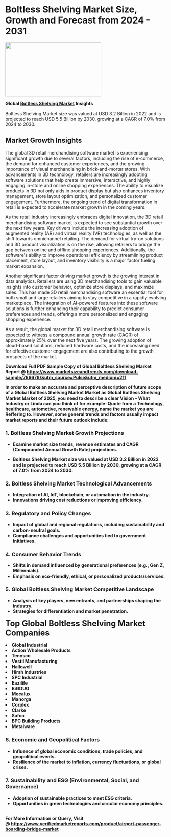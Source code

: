 <H1>Boltless Shelving Market Size, Growth and Forecast from 2024 - 2031</H1><img class="aligncenter size-medium wp-image-584254" src="https://thirdeyenews.in/wp-content/uploads/2024/09/Global-Market-Research-300x168.jpeg" alt="" width="300" height="168" /><p><strong>Global&nbsp;<a href="https://www.marketsizeandtrends.com/download-sample/766678/&amp;utm_source=Pulse&amp;utm_medium=211">Boltless Shelving Market</a> Insights</strong></p><p>Boltless Shelving Market size was valued at USD 3.2 Billion in 2022 and is projected to reach USD 5.5 Billion by 2030, growing at a CAGR of 7.0% from 2024 to 2030.</p><p><h2>Market Growth Insights</h2> <p>The global 3D retail merchandising software market is experiencing significant growth due to several factors, including the rise of e-commerce, the demand for enhanced customer experiences, and the growing importance of visual merchandising in brick-and-mortar stores. With advancements in 3D technology, retailers are increasingly adopting software solutions that help create immersive, interactive, and highly engaging in-store and online shopping experiences. The ability to visualize products in 3D not only aids in product display but also enhances inventory management, store layout optimization, and personalized customer engagement. Furthermore, the ongoing trend of digital transformation in retail is expected to accelerate market growth in the coming years.</p> <p><strong></strong></p> <p>As the retail industry increasingly embraces digital innovation, the 3D retail merchandising software market is expected to see substantial growth over the next few years. Key drivers include the increasing adoption of augmented reality (AR) and virtual reality (VR) technologies, as well as the shift towards omnichannel retailing. The demand for virtual try-on solutions and 3D product visualization is on the rise, allowing retailers to bridge the gap between online and offline shopping experiences. Additionally, the software's ability to improve operational efficiency by streamlining product placement, store layout, and inventory visibility is a major factor fueling market expansion.</p> <p>Another significant factor driving market growth is the growing interest in data analytics. Retailers are using 3D merchandising tools to gain valuable insights into customer behavior, optimize store displays, and maximize sales. This has made 3D retail merchandising software an essential tool for both small and large retailers aiming to stay competitive in a rapidly evolving marketplace. The integration of AI-powered features into these software solutions is further enhancing their capability to predict consumer preferences and trends, offering a more personalized and engaging shopping experience.</p> <p>As a result, the global market for 3D retail merchandising software is expected to witness a compound annual growth rate (CAGR) of approximately 25% over the next five years. The growing adoption of cloud-based solutions, reduced hardware costs, and the increasing need for effective customer engagement are also contributing to the growth prospects of the market.</p> <p><strong></p><p><span class=""><strong>Download Full PDF Sample Copy of Global Boltless Shelving Market Report</strong> @ <a href="https://www.marketsizeandtrends.com/download-sample/766678/&amp;utm_source=Pulse&amp;utm_medium=211" target="_blank">https://www.marketsizeandtrends.com/download-sample/766678/&amp;utm_source=Pulse&amp;utm_medium=211</a></span></p><p>In order to make an accurate and perceptive description of future scope of a Global&nbsp;Boltless Shelving Market Market as Global&nbsp;Boltless Shelving Market Market of 2025, you need to describe a clear Vision &ndash; What Industry or Linda can you think of for example: Quote from a Technology, healthcare, automotive, renewable energy, name the market you are Reffering to. However, some general trends and factors usually impact market reports and their future outlook include:</p><h3>1.&nbsp;<strong>Boltless Shelving Market Growth Projections</strong></h3><ul><li>Examine market size trends, revenue estimates and CAGR (Compounded Annual Growth Rate) projections.</li><li><p>Boltless Shelving Market size was valued at USD 3.2 Billion in 2022 and is projected to reach USD 5.5 Billion by 2030, growing at a CAGR of 7.0% from 2024 to 2030.</p></li></ul><h3>2.&nbsp;<strong>Boltless Shelving Market Technological Advancements</strong></h3><ul><li>Integration of AI, IoT, blockchain, or automation in the industry.</li><li>Innovations driving cost reductions or improving efficiency.</li></ul><h3>3.&nbsp;<strong>Regulatory and Policy Changes</strong></h3><ul><li>Impact of global and regional regulations, including sustainability and carbon-neutral goals.</li><li>Compliance challenges and opportunities tied to government initiatives.</li></ul><h3>4.&nbsp;<strong>Consumer Behavior Trends</strong></h3><ul><li>Shifts in demand influenced by generational preferences (e.g., Gen Z, Millennials).</li><li>Emphasis on eco-friendly, ethical, or personalized products/services.</li></ul><h3>5.&nbsp;<strong>Global Boltless Shelving Market Competitive Landscape</strong></h3><ul><li>Analysis of key players, new entrants, and partnerships shaping the industry.</li><li>Strategies for differentiation and market penetration.</li></ul><p data-pm-slice="1 1 []"><span style="color: inherit; font-family: inherit; font-size: 25px;">Top Global Boltless Shelving Market Companies</span></p><div class="" data-test-id=""><p><li>Global Industrial</li><li> Action Wholesale Products</li><li> Tennsco</li><li> Vestil Manufacturing</li><li> Hallowell</li><li> Hirsh Industries</li><li> SPC Industrial</li><li> Eazilife</li><li> BiGDUG</li><li> Mecalux</li><li> Manorga</li><li> Corplex</li><li> Clarke</li><li> Safco</li><li> BPC Building Products</li><li> Metalware</li></p></div><h3>6.&nbsp;<strong>Economic and Geopolitical Factors</strong></h3><ul><li>Influence of global economic conditions, trade policies, and geopolitical events.</li><li>Resilience of the market to inflation, currency fluctuations, or global crises.</li></ul><h3>7.&nbsp;<strong>Sustainability and ESG (Environmental, Social, and Governance)</strong></h3><ul><li>Adoption of sustainable practices to meet ESG criteria.</li><li>Opportunities in green technologies and circular economy principles.</li></ul><h2><strong style="font-size: 14px;">For More Information or Query, Visit @&nbsp;</strong><a style="background-color: #ffffff; font-size: 14px;" href="https://www.marketsizeandtrends.com/report/boltless-shelving-market/" target="_blank">https://www.verifiedmarketreports.com/product/airport-passenger-boarding-bridge-market</a></h2>

